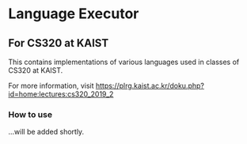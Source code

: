 # Language Executor
## For CS320 at KAIST

This contains implementations of various languages used in classes of CS320 at KAIST.

For more information, visit https://plrg.kaist.ac.kr/doku.php?id=home:lectures:cs320_2019_2

### How to use

...will be added shortly.